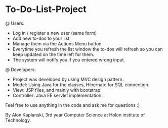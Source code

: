 # To-Do-List-Project

@ Users:
- Log in / register a new user (same form)
- Add new to-dos to your list
- Manage them via the Actions Menu button
- Everytime you refresh the list window the
  to-dos will refresh so you can keep updated
  on the time left for them.
- The system will notify you if you entered wrong input.
  
@ Developers:
- Project was developed by using MVC design pattern.
- Model: Using Java for the classes, Hibernate for SQL connection.
- View: JSP files, and mainly with bootstrap.
- Controller: Java EE servlet implementation.

Feel free to use anything in the code and ask me for questions :)
  
By Alon Kaplanski, 3rd year Computer Science at Holon institute of Technology.
